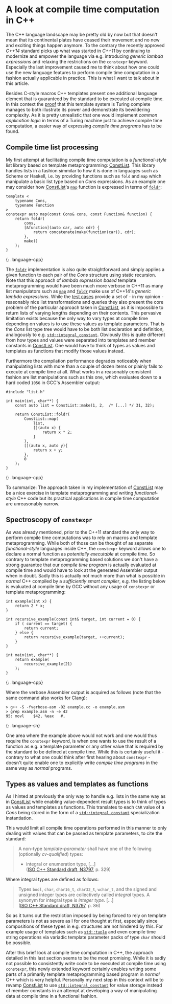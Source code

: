 # A look at compile time computation in C++

The C++ language landscape may be pretty old by now but that doesn't mean that its continental plates have ceased their movement and no new and exciting things happen anymore. To the contrary the recently approved _C++14_ standard picks up what was started in  _C++11_ by continuing to modernize and empower the language via e.g. introducing _generic lambda expressions_ and relaxing the restrictions on the `constexpr` keyword. Especially the last improvement caused me to think about how one could use the new language features to perform compile time computation in a fashion actually applicable in practice. This is what I want to talk about in this article.

Besides C-style macros C++ templates present one additional language element that is guaranteed by the standard to be executed at compile time. In this context the [proof] that this template system is Turing complete manages to both illustrate its power and demonstrate its bewildering complexity. As it is pretty unrealistic that one would implement _common application logic_ in terms of a Turing machine just to achieve compile time computation, a easier way of expressing _compile time programs_ has to be found.

## Compile time list processing

My first attempt at facilitating compile time computation is a _functional-style_ list library based on template metaprogramming: [ConstList]. This library handles lists in a fashion simmilar to how it is done in languages such as Scheme or Haskell, i.e. by providing functions such as `fold` and `map` which manipulate a basic list type based on _Cons_ expressions. As an example one may consider how [ConstList]'s [`map`] function is expressed in terms of [`foldr`]:

~~~
template <
	typename Cons,
	typename Function
>
constexpr auto map(const Cons& cons, const Function& function) {
	return foldr(
		cons,
		[&function](auto car, auto cdr) {
			return concatenate(make(function(car)), cdr);
		},
		make()
	);
}
~~~
{: .language-cpp}

The [`foldr`] implementation is also quite straightforward and simply applies a given function to each pair of the _Cons_ structure using static recursion. Note that this approach of _lambda expression based_ template metaprogramming would have been much more verbose in C++11 as many list manipulators such as [`map`] and [`foldr`] make use of C++14's _generic lambda expressions_. While the [test cases] provide a set of - in my opinion - reasonably nice list transformations and queries they also present the core problem of the particular approach taken in [ConstList], as it is impossible to return lists of varying lengths depending on their contents. This pervasive limitation exists because the only way to vary types at compile time depending on values is to use these values as template parameters. That is the _Cons_ list type tree would have to be both list declaration and definition, analogously to e.g. [`std::integral_constant`]. Obviously this is quite different from how types and values were separated into templates and member constants in [ConstList]. One would have to think of types as values and templates as functions that modify those values instead.

Furthermore the compilation performance degrades noticeably when manipulating lists with more than a couple of dozen items or plainly fails to execute at compile time at all. What works in a reasonably consistent fashion are list manipulations such as this one, which evaluates down to a hard coded `1056` in GCC's Assembler output:

~~~
#include "list.h"

int main(int, char**) {
	const auto list = ConstList::make(1, 2,  /* [...] */ 31, 32);

	return ConstList::foldr(
		ConstList::map(
			list,
			[](auto x) {
				return x * 2;
			}
		),
		[](auto x, auto y){
			return x + y;
		},
		0
	);
}
~~~
{: .language-cpp}

To summarize: The approach taken in my implementation of [ConstList] may be a nice exercise in template metaprogramming and writing _functional-style_ C++ code but its practical applications in compile time computation are unreasonably narrow.

## Spectroscopy of `constexpr`

As was already mentioned, prior to the C++11 standard the only way to perform compile time computations was to rely on macros and template metaprogramming. While both of those can be thought of as separate _functional-style_ languages inside C++, the `constexpr` keyword allows one to declare a normal function as _potentially executable_ at compile time. So contrary to template metaprogramming based solutions we don't have a strong guarantee that our _compile time program_ is actually evaluated at compile time and would have to look at the generated Assembler output when in doubt. Sadly this is actually not much more than what is possible in _normal_ C++ compiled by a _sufficiently smart compiler_, e.g. the listing below is evaluated at compile time by GCC without any usage of `constexpr` or template metaprogramming:

~~~
int example(int x) {
	return 2 * x;
}

int recursive_example(const int& target, int current = 0) {
	if ( current == target) {
		return current;
	} else {
		return recursive_example(target, ++current);
	}
}

int main(int, char**) {
	return example(
		recursive_example(21)
	);
}
~~~
{: .language-cpp}

Where the verbose Assembler output is acquired as follows (note that the same command also works for Clang):

~~~
> g++ -S -fverbose-asm -O2 example.cc -o example.asm
> grep example.asm -n -e 42
95:	movl	$42, %eax	#,
~~~
{: .language-sh}

One area where the example above would not work and one would thus require the `constexpr` keyword, is when one wants to use the result of a function as e.g. a template parameter or any other value that is required by the standard to be defined at compile time. While this is certainly useful it - contrary to what one could think after first hearing about `constexpr` - doesn't quite enable one to explicitly write _compile time programs_ in the same way as _normal_ programs.

## Types as values and templates as functions

As I hinted at previously the only way to handle e.g. lists in the same way as in [ConstList] while enabling value-dependent result types is to think of types as values and templates as functions. This translates to each `CAR` value of a _Cons_ being stored in the form of a [`std::integral_constant`] specialization instantiation.

This would limit all compile time operations performed in this manner to only dealing with values that can be passed as template parameters, to cite the standard:

> A non-type _template-parameter_ shall have one of the following (optionally _cv-qualified_) types:  
> 	- integral or enumeration type, [...]  
> ([ISO C++ Standard draft, N3797], p. 329)

Where integral types are defined as follows:

> Types `bool`, `char`, `char16_t`, `char32_t`, `wchar_t`, and the signed and unsigned integer types are collectively called _integral_ types. A synonym for integral type is _integer type_. [...]  
> ([ISO C++ Standard draft, N3797], p. 86)

So as it turns out the restriction imposed by being forced to rely on template parameters is not as severe as I for one thought at first, especially since compositions of these types in e.g. structures are not hindered by this. For example usage of templates such as [`std::tuple`] and even compile time string operations via variadic template parameter packs of type `char` should be possible.

After this brief look at compile time computation in C++, the approach detailed in this last section seems to be the most promising. While it is sadly not possible to consistently write code to be executed at compile time using `constexpr`, this newly extended keyword certainly enables writing some parts of a primarily template metaprogramming based program in _normal_ C++ which is very helpful. Personally my next step in this context will be to revamp [ConstList] to use [`std::integral_constant`] for value storage instead of member constants in an attempt at developing a way of manipulating data at compile time in a functional fashion.

[proof]: http://citeseerx.ist.psu.edu/viewdoc/summary?doi=10.1.1.14.3670
[ConstList]: /page/const_list/
[`foldr`]: https://github.com/KnairdA/ConstList/blob/5d276c73df8fae74ee4c2e05a76cf9ada2a795c6/src/operation/higher/foldr.h
[`map`]: https://github.com/KnairdA/ConstList/blob/5d276c73df8fae74ee4c2e05a76cf9ada2a795c6/src/operation/higher/misc.h
[test cases]: https://github.com/KnairdA/ConstList/blob/master/test.cc
[`std::integral_constant`]: http://en.cppreference.com/w/cpp/types/integral_constant
[`std::tuple`]: http://en.cppreference.com/w/cpp/utility/tuple
[ISO C++ Standard draft, N3797]: http://www.open-std.org/jtc1/sc22/wg21/
